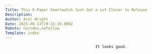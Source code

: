 ```yaml
---
Title: This E-Paper Smartwatch Just Got a Lot Closer to Release
Description: 
Author: Arol Wright
Date: 2025-08-13T19:33:39.000Z
Robots: noindex,nofollow
Template: index
---
```


                                            It looks good.
                                        